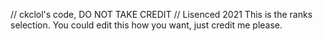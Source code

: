 // ckclol's code, DO NOT TAKE CREDIT
// Lisenced 2021
This is the ranks selection.
You could edit this how you want, just credit me please.
